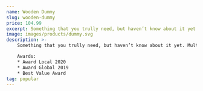 ```yaml
---
name: Wooden Dummy
slug: wooden-dummy
price: 104.99
excerpt: Something that you trully need, but haven’t know about it yet
image: images/products/dummy.svg
description: >-
    Something that you trully need, but haven’t know about it yet. Multiple winner of Community Awarads.

    Awards:
    * Award Local 2020
    * Award Global 2019 
    * Best Value Award
tag: popular
---
```

